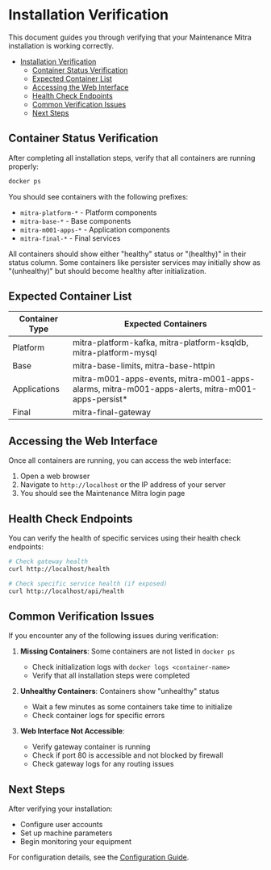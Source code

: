 # Installation Verification

This document guides you through verifying that your Maintenance Mitra installation is working correctly.

- [Installation Verification](#installation-verification)
  - [Container Status Verification](#container-status-verification)
  - [Expected Container List](#expected-container-list)
  - [Accessing the Web Interface](#accessing-the-web-interface)
  - [Health Check Endpoints](#health-check-endpoints)
  - [Common Verification Issues](#common-verification-issues)
  - [Next Steps](#next-steps)

## Container Status Verification

After completing all installation steps, verify that all containers are running properly:

```bash
docker ps
```

You should see containers with the following prefixes:
- `mitra-platform-*` - Platform components
- `mitra-base-*` - Base components
- `mitra-m001-apps-*` - Application components
- `mitra-final-*` - Final services

All containers should show either "healthy" status or "(healthy)" in their status column. Some containers like persister services may initially show as "(unhealthy)" but should become healthy after initialization.

## Expected Container List

| Container Type | Expected Containers                                                                              |
| -------------- | ------------------------------------------------------------------------------------------------ |
| Platform       | mitra-platform-kafka, mitra-platform-ksqldb, mitra-platform-mysql                                |
| Base           | mitra-base-limits, mitra-base-httpin                                                             |
| Applications   | mitra-m001-apps-events, mitra-m001-apps-alarms, mitra-m001-apps-alerts, mitra-m001-apps-persist* |
| Final          | mitra-final-gateway                                                                              |

## Accessing the Web Interface

Once all containers are running, you can access the web interface:

1. Open a web browser
2. Navigate to `http://localhost` or the IP address of your server
3. You should see the Maintenance Mitra login page

## Health Check Endpoints

You can verify the health of specific services using their health check endpoints:

```bash
# Check gateway health
curl http://localhost/health

# Check specific service health (if exposed)
curl http://localhost/api/health
```

## Common Verification Issues

If you encounter any of the following issues during verification:

1. **Missing Containers**: Some containers are not listed in `docker ps`
   - Check initialization logs with `docker logs <container-name>`
   - Verify that all installation steps were completed

2. **Unhealthy Containers**: Containers show "unhealthy" status
   - Wait a few minutes as some containers take time to initialize
   - Check container logs for specific errors

3. **Web Interface Not Accessible**:
   - Verify gateway container is running
   - Check if port 80 is accessible and not blocked by firewall
   - Check gateway logs for any routing issues

## Next Steps

After verifying your installation:
- Configure user accounts
- Set up machine parameters
- Begin monitoring your equipment

For configuration details, see the [Configuration Guide](configuration.md).
